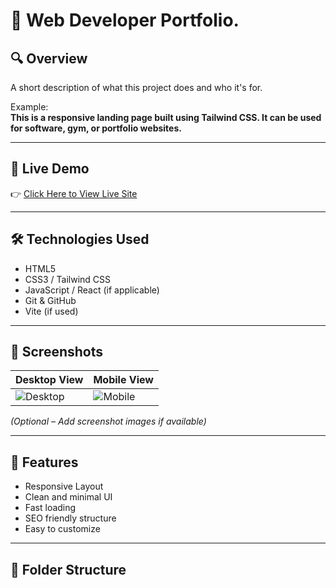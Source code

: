 # 📁 Web Developer Portfolio.

## 🔍 Overview
A short description of what this project does and who it's for.

Example:  
**This is a responsive landing page built using Tailwind CSS. It can be used for software, gym, or portfolio websites.**

---

## 🚀 Live Demo
👉 [Click Here to View Live Site](https://your-live-site.netlify.app)

---

## 🛠️ Technologies Used

- HTML5  
- CSS3 / Tailwind CSS  
- JavaScript / React (if applicable)  
- Git & GitHub  
- Vite (if used)

---

## 📸 Screenshots

| Desktop View | Mobile View |
|--------------|-------------|
| ![Desktop](screenshot1.png) | ![Mobile](screenshot2.png) |

*(Optional – Add screenshot images if available)*

---

## 🔧 Features

- Responsive Layout  
- Clean and minimal UI  
- Fast loading  
- SEO friendly structure  
- Easy to customize

---

## 📁 Folder Structure

